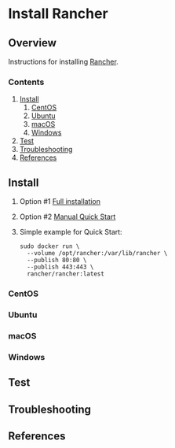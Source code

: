 # Install Rancher

## Overview

Instructions for installing [Rancher](https://rancher.com/).

### Contents

1. [Install](#install)
    1. [CentOS](#centos)
    1. [Ubuntu](#ubuntu)
    1. [macOS](#macos)
    1. [Windows](#windows)
1. [Test](#test)
1. [Troubleshooting](#troubleshooting)
1. [References](#references)

## Install

1. Option #1 [Full installation](https://rancher.com/docs/rancher/v2.x/en/installation/)
1. Option #2 [Manual Quick Start](https://rancher.com/docs/rancher/v2.x/en/quick-start-guide/deployment/quickstart-manual-setup/)
1. Simple example for Quick Start:

    ```console
    sudo docker run \
      --volume /opt/rancher:/var/lib/rancher \
      --publish 80:80 \
      --publish 443:443 \
      rancher/rancher:latest
    ```

### CentOS

### Ubuntu

### macOS

### Windows

## Test

## Troubleshooting

## References
